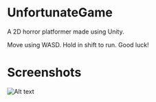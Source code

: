 # UnfortunateGame
A 2D horror platformer made using Unity. 

Move using WASD. Hold in shift to run. Good luck! 

# Screenshots

![Alt text](/Screenshots/screenshot3.png "Optional title")
